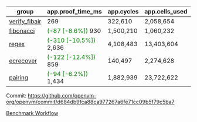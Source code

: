 | group | app.proof_time_ms | app.cycles | app.cells_used | leaf.proof_time_ms | leaf.cycles | leaf.cells_used |
| -- | -- | -- | -- | -- | -- | -- |
| [verify_fibair](https://github.com/openvm-org/openvm/blob/benchmark-results/benchmarks-pr/2127/verify_fibair-d684db9fca88ca977267a6fe71cc09b5f79c5ba7.md) | 269 |  322,610 |  2,058,654 |- | - | - |
| [fibonacci](https://github.com/openvm-org/openvm/blob/benchmark-results/benchmarks-pr/2127/fibonacci-d684db9fca88ca977267a6fe71cc09b5f79c5ba7.md) |<span style='color: green'>(-87 [-8.6%])</span> 930 |  1,500,210 |  1,060,232 |- | - | - |
| [regex](https://github.com/openvm-org/openvm/blob/benchmark-results/benchmarks-pr/2127/regex-d684db9fca88ca977267a6fe71cc09b5f79c5ba7.md) |<span style='color: green'>(-310 [-10.5%])</span> 2,636 |  4,108,483 |  13,403,604 |- | - | - |
| [ecrecover](https://github.com/openvm-org/openvm/blob/benchmark-results/benchmarks-pr/2127/ecrecover-d684db9fca88ca977267a6fe71cc09b5f79c5ba7.md) |<span style='color: green'>(-122 [-12.4%])</span> 859 |  140,497 |  2,274,628 |- | - | - |
| [pairing](https://github.com/openvm-org/openvm/blob/benchmark-results/benchmarks-pr/2127/pairing-d684db9fca88ca977267a6fe71cc09b5f79c5ba7.md) |<span style='color: green'>(-94 [-6.2%])</span> 1,434 |  1,882,939 |  23,722,622 |- | - | - |


Commit: https://github.com/openvm-org/openvm/commit/d684db9fca88ca977267a6fe71cc09b5f79c5ba7

[Benchmark Workflow](https://github.com/openvm-org/openvm/actions/runs/17652137241)
